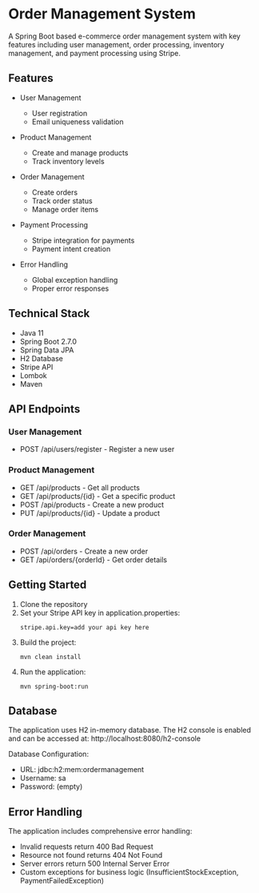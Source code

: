 # Order Management System

A Spring Boot based e-commerce order management system with key features including user management, order processing, inventory management, and payment processing using Stripe.

## Features

- User Management
  - User registration
  - Email uniqueness validation
  
- Product Management
  - Create and manage products
  - Track inventory levels
  
- Order Management
  - Create orders
  - Track order status
  - Manage order items
  
- Payment Processing
  - Stripe integration for payments
  - Payment intent creation
  
- Error Handling
  - Global exception handling
  - Proper error responses
  
## Technical Stack

- Java 11
- Spring Boot 2.7.0
- Spring Data JPA
- H2 Database
- Stripe API
- Lombok
- Maven

## API Endpoints

### User Management
- POST /api/users/register - Register a new user

### Product Management
- GET /api/products - Get all products
- GET /api/products/{id} - Get a specific product
- POST /api/products - Create a new product
- PUT /api/products/{id} - Update a product

### Order Management
- POST /api/orders - Create a new order
- GET /api/orders/{orderId} - Get order details

## Getting Started

1. Clone the repository
2. Set your Stripe API key in application.properties:
   ```
   stripe.api.key=add your api key here
   ```
3. Build the project:
   ```
   mvn clean install
   ```
4. Run the application:
   ```
   mvn spring-boot:run
   ```

## Database

The application uses H2 in-memory database. The H2 console is enabled and can be accessed at:
http://localhost:8080/h2-console

Database Configuration:
- URL: jdbc:h2:mem:ordermanagement
- Username: sa
- Password: (empty)

## Error Handling

The application includes comprehensive error handling:
- Invalid requests return 400 Bad Request
- Resource not found returns 404 Not Found
- Server errors return 500 Internal Server Error
- Custom exceptions for business logic (InsufficientStockException, PaymentFailedException)